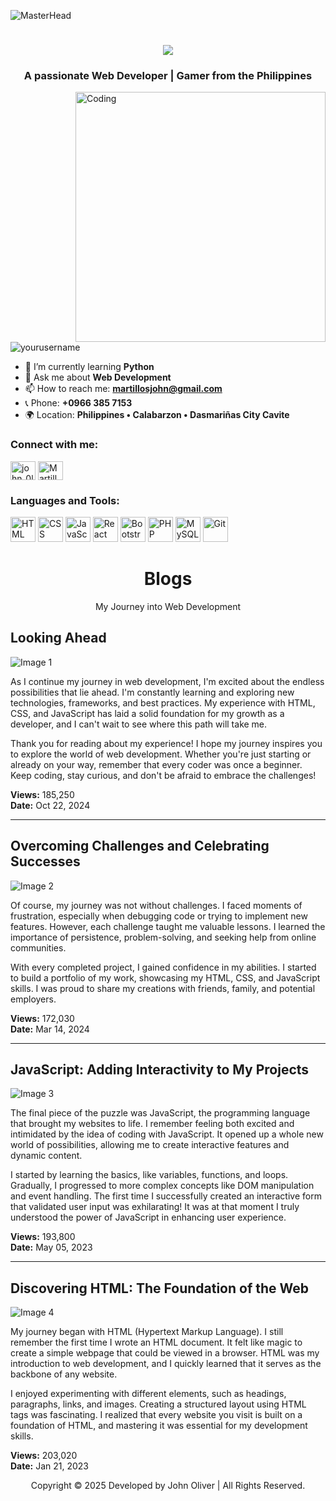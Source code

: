 ![MasterHead](https://cdna.artstation.com/p/assets/images/images/028/102/058/original/pixel-jeff-matrix-s.gif?1593487263)

<h1 align="center">
    <img src="https://readme-typing-svg.herokuapp.com/?font=Righteous&size=35&center=true&vCenter=true&width=500&height=70&duration=4000&lines=Hi+There!+👋;+I'm+John+Oliver!;" />
</h1>

<h3 align="center">A passionate Web Developer | Gamer from the Philippines</h3>
<img align="right" alt="Coding" width="400" src="https://cdn.dribbble.com/users/1162077/screenshots/3848914/programmer.gif">

<p align="left"> <img src="https://komarev.com/ghpvc/?username=yourusername&label=Profile%20views&color=0e75b6&style=flat" alt="yourusername" /> </p>

- 🌱 I’m currently learning **Python**
- 💬 Ask me about **Web Development**
- 📫 How to reach me: **martillosjohn@gmail.com**
- 📞 Phone: **+0966 385 7153**
- 🌍 Location: **Philippines • Calabarzon • Dasmariñas City Cavite**

<h3 align="left">Connect with me:</h3>
<p align="left">

<a href="https://www.instagram.com/john_0liverrr/" target="blank"><img align="center" src="https://raw.githubusercontent.com/rahuldkjain/github-profile-readme-generator/master/src/images/icons/Social/instagram.svg" alt="john_0liverrr" height="30" width="40" /></a>
<a href="https://www.facebook.com/Martillosjohn" target="blank"><img align="center" src="https://raw.githubusercontent.com/rahuldkjain/github-profile-readme-generator/master/src/images/icons/Social/facebook.svg" alt="Martillosjohn" height="30" width="40" /></a>
</p>

<h3 align="left">Languages and Tools:</h3>
<p align="left">
    <img src="https://www.freepnglogos.com/uploads/html5-logo-png/html5-logo-file-html-shiny-icon-svg-wikimedia-commons-11.png" alt="HTML" width="40" height="40" />
    <img src="https://upload.wikimedia.org/wikipedia/commons/6/62/CSS3_logo.svg" alt="CSS" width="40" height="40" />
    <img src="https://static.vecteezy.com/system/resources/previews/012/697/298/non_2x/3d-javascript-logo-design-free-png.png" alt="JavaScript" width="40" height="40" />
    <img src="https://upload.wikimedia.org/wikipedia/commons/4/47/React.svg" alt="React" width="40" height="40" />
    <img src="https://static.vecteezy.com/system/resources/previews/012/697/297/original/3d-bootstrap-programming-framework-logo-free-png.png" alt="Bootstrap" width="40" height="40" />
    <img src="https://creazilla-store.fra1.digitaloceanspaces.com/icons/3256933/file-type-php-icon-md.png" alt="PHP" width="40" height="40" />
    <img src="https://pngimg.com/uploads/mysql/mysql_PNG23.png" alt="MySQL" width="40" height="40" />
    <img src="https://pngimg.com/uploads/github/github_PNG83.png" alt="Git" width="40" height="40" />
</p>

<h1 align="center">Blogs</h1>
<p align="center">My Journey into Web Development</p>

## Looking Ahead

![Image 1](https://johnoliver.vercel.app/static/media/img1.2088bfcdc67c418d9332.jpg)

As I continue my journey in web development, I'm excited about the endless possibilities that lie ahead. I'm constantly learning and exploring new technologies, frameworks, and best practices. My experience with HTML, CSS, and JavaScript has laid a solid foundation for my growth as a developer, and I can't wait to see where this path will take me.

Thank you for reading about my experience! I hope my journey inspires you to explore the world of web development. Whether you're just starting or already on your way, remember that every coder was once a beginner. Keep coding, stay curious, and don't be afraid to embrace the challenges!

**Views:** 185,250  
**Date:** Oct 22, 2024

---

## Overcoming Challenges and Celebrating Successes

![Image 2](https://johnoliver.vercel.app/static/media/img4.3215e9d196731145842f.jpg)

Of course, my journey was not without challenges. I faced moments of frustration, especially when debugging code or trying to implement new features. However, each challenge taught me valuable lessons. I learned the importance of persistence, problem-solving, and seeking help from online communities.

With every completed project, I gained confidence in my abilities. I started to build a portfolio of my work, showcasing my HTML, CSS, and JavaScript skills. I was proud to share my creations with friends, family, and potential employers.

**Views:** 172,030  
**Date:** Mar 14, 2024

---

## JavaScript: Adding Interactivity to My Projects

![Image 3](https://static1.makeuseofimages.com/wordpress/wp-content/uploads/2023/02/example-javascript-code.jpg)

The final piece of the puzzle was JavaScript, the programming language that brought my websites to life. I remember feeling both excited and intimidated by the idea of coding with JavaScript. It opened up a whole new world of possibilities, allowing me to create interactive features and dynamic content.

I started by learning the basics, like variables, functions, and loops. Gradually, I progressed to more complex concepts like DOM manipulation and event handling. The first time I successfully created an interactive form that validated user input was exhilarating! It was at that moment I truly understood the power of JavaScript in enhancing user experience.

**Views:** 193,800  
**Date:** May 05, 2023

---

## Discovering HTML: The Foundation of the Web

![Image 4](https://th.bing.com/th/id/OIP.8WovknxupDYC0ps2mVBecQAAAA?rs=1&pid=ImgDetMain)

My journey began with HTML (Hypertext Markup Language). I still remember the first time I wrote an HTML document. It felt like magic to create a simple webpage that could be viewed in a browser. HTML was my introduction to web development, and I quickly learned that it serves as the backbone of any website.

I enjoyed experimenting with different elements, such as headings, paragraphs, links, and images. Creating a structured layout using HTML tags was fascinating. I realized that every website you visit is built on a foundation of HTML, and mastering it was essential for my development skills.

**Views:** 203,020  
**Date:** Jan 21, 2023


<!-- Footer -->
<p align="center">Copyright © 2025 Developed by John Oliver | All Rights Reserved.</p>
